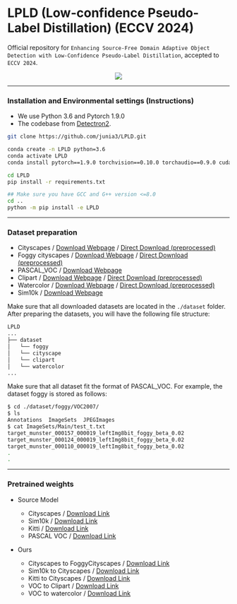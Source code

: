 # LPLD (Low-confidence Pseudo-Label Distillation) (ECCV 2024)

Official repository for ```Enhancing Source-Free Domain Adaptive Object Detection with Low-Confidence Pseudo-Label Distillation```, accepted to ```ECCV 2024```.

<p align="center">
  <img src="https://github.com/junia3/LPLD/assets/79881119/1f217e54-4a3b-4be5-abdb-c924af1026f1">
</p>

---

### Installation and Environmental settings (Instructions)

- We use Python 3.6 and Pytorch 1.9.0
- The codebase from [Detectron2](https://github.com/facebookresearch/detectron2).

```bash
git clone https://github.com/junia3/LPLD.git

conda create -n LPLD python=3.6
conda activate LPLD
conda install pytorch==1.9.0 torchvision==0.10.0 torchaudio==0.9.0 cudatoolkit=10.2 -c pytorch

cd LPLD
pip install -r requirements.txt

## Make sure you have GCC and G++ version <=8.0
cd ..
python -m pip install -e LPLD

```

---

### Dataset preparation
- Cityscapes / [Download Webpage](https://www.cityscapes-dataset.com/) / [Direct Download (preprocessed)](https://drive.google.com/file/d/1A2ak_gjkSIRB9SMANGBGTmRoyB10TTdB/view?usp=sharing)
- Foggy cityscapes / [Download Webpage](https://www.cityscapes-dataset.com/) / [Direct Download (preprocessed)]()
- PASCAL_VOC / [Download Webpage](https://github.com/rbgirshick/py-faster-rcnn#beyond-the-demo-installation-for-training-and-testing-models)
- Clipart / [Download Webpage](https://github.com/naoto0804/cross-domain-detection/tree/master/datasets) / [Direct Download (preprocessed)](https://drive.google.com/file/d/1IH6zX-BBfv3XBVY5i-V-4oTLTj39Fsa6/view?usp=sharing)
- Watercolor / [Download Webpage](https://github.com/naoto0804/cross-domain-detection/tree/master/datasets) / [Direct Download (preprocessed)]()
- Sim10k / [Download Webpage](https://fcav.engin.umich.edu/projects/driving-in-the-matrix)

Make sure that all downloaded datasets are located in the ```./dataset``` folder. After preparing the datasets, you will have the following file structure:

```bash
LPLD
...
├── dataset
│   └── foggy
│   └── cityscape
│   └── clipart
│   └── watercolor
...
```
Make sure that all dataset fit the format of PASCAL_VOC. For example, the dataset foggy is stored as follows:

```bash
$ cd ./dataset/foggy/VOC2007/
$ ls
Annotations  ImageSets  JPEGImages
$ cat ImageSets/Main/test_t.txt
target_munster_000157_000019_leftImg8bit_foggy_beta_0.02
target_munster_000124_000019_leftImg8bit_foggy_beta_0.02
target_munster_000110_000019_leftImg8bit_foggy_beta_0.02
.
.
```

---

### Pretrained weights

- Source Model
  - Cityscapes / [Download Link]()
  - Sim10k / [Download Link]()
  - Kitti / [Download Link]()
  - PASCAL VOC / [Download Link]()
    
- Ours
  - Cityscapes to FoggyCityscapes / [Download Link]()
  - Sim10k to Cityscapes / [Download Link]()
  - Kitti to Cityscapes / [Download Link]()
  - VOC to Clipart / [Download Link]()
  - VOC to watercolor / [Download Link]()
